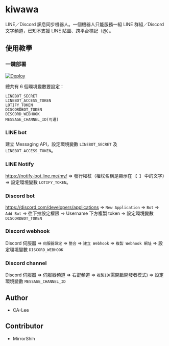 # kiwawa

LINE／Discord 訊息同步機器人。一個機器人只能服務一組 LINE 群組／Discord 文字頻道，已知不支援 LINE 貼圖、跨平台標記（@）。

## 使用教學

### 一鍵部署
[![Deploy](https://www.herokucdn.com/deploy/button.svg)](https://heroku.com/deploy)

總共有 6 個環境變數要設定： 
```
LINEBOT_SECRET
LINEBOT_ACCESS_TOKEN
LOTIFY_TOKEN
DISCORDBOT_TOKEN
DISCORD_WEBHOOK
MESSAGE_CHANNEL_ID(可選)
```

### LINE bot

建立 Messaging API，設定環境變數 `LINEBOT_SECRET` 及 `LINEBOT_ACCESS_TOKEN`。

### LINE Notify

https://notify-bot.line.me/my/ => 發行權杖（權杖名稱是顯示在 `【 】` 中的文字）=> 設定環境變數 `LOTIFY_TOKEN`。

### Discord bot

https://discord.com/developers/applications => `New Application` => `Bot` => `Add Bot` => 往下拉設定權限 => Username 下方複製 token => 設定環境變數 `DISCORDBOT_TOKEN`

### Discord webhook

Discord 伺服器 => `伺服器設定` => `整合` => `建立 Webhook` => `複製 Webhook 網址` => 設定環境變數 `DISCORD_WEBHOOK`

### Discord channel

Discord 伺服器 => 伺服器頻道 => 右鍵頻道 => `複製ID`(需開啟開發者模式) => 設定環境變數 `MESSAGE_CHANNEL_ID`

## Author

- CA-Lee

## Contributor

- MirrorShih
